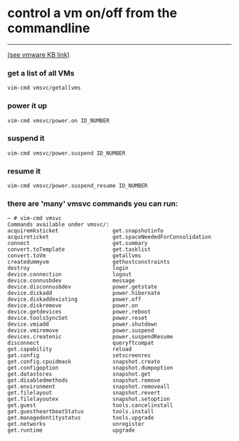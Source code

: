 # control a vm on/off from the commandline

<hr>

[(see vmware KB link)](http://kb.vmware.com/selfservice/microsites/search.do?language=en_US&cmd=displayKC&externalId=1038043)

### get a list of all VMs
`vim-cmd vmsvc/getallvms`

### power it up
`vim-cmd vmsvc/power.on ID_NUMBER`

### suspend it
`vim-cmd vmsvc/power.suspend ID_NUMBER`

### resume it
`vim-cmd vmsvc/power.suspend_resume ID_NUMBER`

### there are 'many' vmsvc commands you can run:

```
~ # vim-cmd vmsvc
Commands available under vmsvc/:
acquiremksticket                 get.snapshotinfo                 
acquireticket                    get.spaceNeededForConsolidation  
connect                          get.summary                      
convert.toTemplate               get.tasklist                     
convert.toVm                     getallvms                        
createdummyvm                    gethostconstraints               
destroy                          login                            
device.connection                logout                           
device.connusbdev                message                          
device.disconnusbdev             power.getstate                   
device.diskadd                   power.hibernate                  
device.diskaddexisting           power.off                        
device.diskremove                power.on                         
device.getdevices                power.reboot                     
device.toolsSyncSet              power.reset                      
device.vmiadd                    power.shutdown                   
device.vmiremove                 power.suspend                    
devices.createnic                power.suspendResume              
disconnect                       queryftcompat                    
get.capability                   reload                           
get.config                       setscreenres                     
get.config.cpuidmask             snapshot.create                  
get.configoption                 snapshot.dumpoption              
get.datastores                   snapshot.get                     
get.disabledmethods              snapshot.remove                  
get.environment                  snapshot.removeall               
get.filelayout                   snapshot.revert                  
get.filelayoutex                 snapshot.setoption               
get.guest                        tools.cancelinstall              
get.guestheartbeatStatus         tools.install                    
get.managedentitystatus          tools.upgrade                    
get.networks                     unregister                       
get.runtime                      upgrade                          
```

